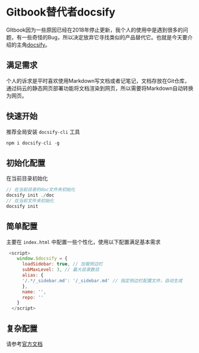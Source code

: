 # Gitbook替代者docsify

GItbook因为一些原因已经在2018年停止更新，我个人的使用中是遇到很多的问题，有一些奇怪的Bug，所以决定放弃它寻找类似的产品替代它。也就是今天要介绍的主角[docsify](https://github.com/docsifyjs/docsify)。

## 满足需求

个人的诉求是平时喜欢使用Markdown写文档或者记笔记，文档存放在Git仓库，通过码云的静态网页部署功能将文档渲染到网页，所以需要将Markdown自动转换为网页。

## 快速开始

推荐全局安装 `docsify-cli` 工具

``` javascript
npm i docsify-cli -g
```

## 初始化配置

在当前目录初始化

``` javascript
// 在当前目录的doc文件夹初始化
docsify init ./doc 
// 在当前文件夹初始化
docsify init
```

## 简单配置

主要在 `index.html` 中配置一些个性化，使用以下配置满足基本需求

``` javascript
 <script>
    window.$docsify = {
      loadSidebar: true, // 加载侧边栏
      subMaxLevel: 3, // 最大目录数目
      alias: {
      '/.*/_sidebar.md': '/_sidebar.md' // 指定侧边栏配置文件，自动生成
      },
      name: '',
      repo: ''
    }
  </script>
```

## 复杂配置

请参考[官方文档](https://docsify.js.org/#/zh-cn/)
